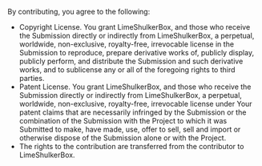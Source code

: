 By contributing, you agree to the following:
- Copyright License. You grant LimeShulkerBox, and those who receive the Submission directly or indirectly from LimeShulkerBox, a perpetual, worldwide, non-exclusive, royalty-free, irrevocable license in the Submission to reproduce, prepare derivative works of, publicly display, publicly perform, and distribute the Submission and such derivative works, and to sublicense any or all of the foregoing rights to third parties.
- Patent License. You grant LimeShulkerBox, and those who receive the Submission directly or indirectly from LimeShulkerBox, a perpetual, worldwide, non-exclusive, royalty-free, irrevocable license under Your patent claims that are necessarily infringed by the Submission or the combination of the Submission with the Project to which it was Submitted to make, have made, use, offer to sell, sell and import or otherwise dispose of the Submission alone or with the Project.
- The rights to the contribution are transferred from the contributor to LimeShulkerBox.
